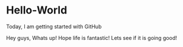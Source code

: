 # Hello-World
Today, I am getting started with GitHub


Hey guys, Whats up! Hope life is fantastic! Lets see if it is going good!
